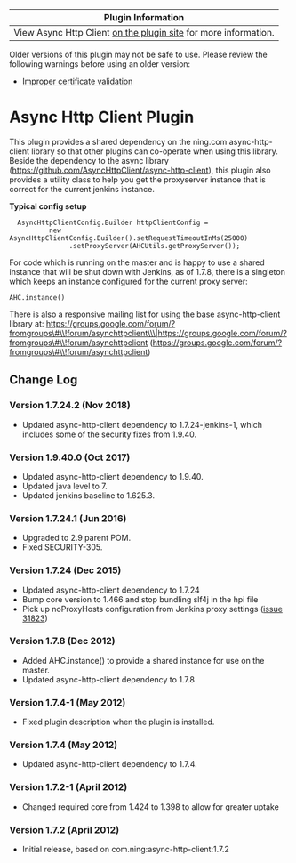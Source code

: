| Plugin Information                                                                                              |
|-----------------------------------------------------------------------------------------------------------------|
| View Async Http Client [on the plugin site](https://plugins.jenkins.io/async-http-client) for more information. |

Older versions of this plugin may not be safe to use. Please review the
following warnings before using an older version:

-   [Improper certificate
    validation](https://jenkins.io/security/advisory/2016-06-20/)

# Async Http Client Plugin

This plugin provides a shared dependency on the ning.com
async-http-client library so that other plugins can co-operate when
using this library.  
Beside the dependency to the async library
(<https://github.com/AsyncHttpClient/async-http-client>), this plugin
also provides a utility class to help you get the proxyserver instance
that is correct for the current jenkins instance.

**Typical config setup**

``` syntaxhighlighter-pre
  AsyncHttpClientConfig.Builder httpClientConfig =
          new AsyncHttpClientConfig.Builder().setRequestTimeoutInMs(25000)
               .setProxyServer(AHCUtils.getProxyServer());
```

For code which is running on the master and is happy to use a shared
instance that will be shut down with Jenkins, as of 1.7.8, there is a
singleton which keeps an instance configured for the current proxy
server:

``` syntaxhighlighter-pre
AHC.instance()
```

There is also a responsive mailing list for using the base
async-http-client library
at: https://groups.google.com/forum/?fromgroups\#\\!forum/asynchttpclient\\\|https://groups.google.com/forum/?fromgroups\#\\!forum/asynchttpclient
(https://groups.google.com/forum/?fromgroups\#\\!forum/asynchttpclient)

## Change Log

### Version 1.7.24.2 (Nov 2018)

-   Updated async-http-client dependency to 1.7.24-jenkins-1, which
    includes some of the security fixes from 1.9.40.

### Version 1.9.40.0 (Oct 2017)

-   Updated async-http-client dependency to 1.9.40.
-   Updated java level to 7.
-   Updated jenkins baseline to 1.625.3.

### Version 1.7.24.1 (Jun 2016)

-   Upgraded to 2.9 parent POM.
-   Fixed SECURITY-305.

### Version 1.7.24 (Dec 2015)

-   Updated async-http-client dependency to 1.7.24
-   Bump core version to 1.466 and stop bundling slf4j in the hpi file
-   Pick up noProxyHosts configuration from Jenkins proxy settings
    ([issue 31823](https://issues.jenkins-ci.org/browse/JENKINS-31823))

### Version 1.7.8 (Dec 2012)

-   Added AHC.instance() to provide a shared instance for use on the
    master.
-   Updated async-http-client dependency to 1.7.8

### Version 1.7.4-1 (May 2012)

-   Fixed plugin description when the plugin is installed.

### Version 1.7.4 (May 2012)

-   Updated async-http-client dependency to 1.7.4.

### Version 1.7.2-1 (April 2012)

-   Changed required core from 1.424 to 1.398 to allow for greater
    uptake

### Version 1.7.2 (April 2012)

-   Initial release, based on com.ning:async-http-client:1.7.2
